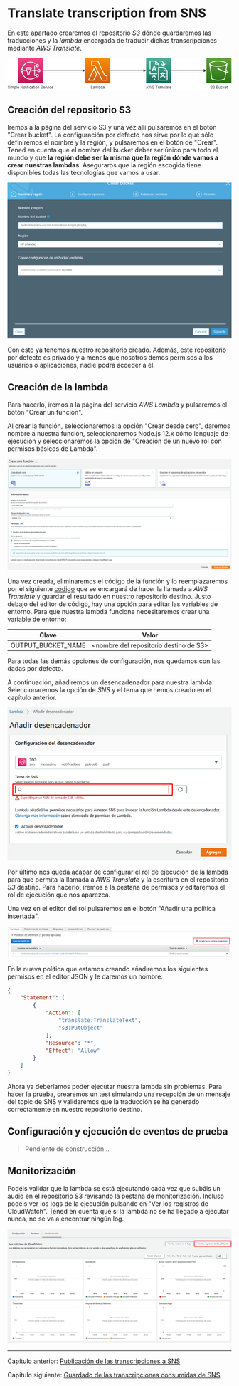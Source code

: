 # Translate transcription from SNS

En este apartado crearemos el repositorio *S3* dónde guardaremos las traducciones y la *lambda* encargada de traducir dichas transcripciones mediante *AWS Translate*.

![Transcribe audio diagram](../documentation-images/Serverless_Audio_Translator_part3.png)

## Creación del repositorio S3

Iremos a la página del servicio S3 y una vez allí pulsaremos en el botón "Crear bucket". La configuración por defecto nos sirve por lo que sólo definiremos el nombre y la región, y pulsaremos en el botón de "Crear". Tened en cuenta que el nombre del bucket deber ser único para todo el mundo y que **la región debe ser la misma que la región dónde vamos a crear nuestras lambdas**. Aseguraros que la región escogida tiene disponibles todas las tecnologías que vamos a usar.

![Create S3 bucket](../documentation-images/creating_bucket_translations_target.png)

Con esto ya tenemos nuestro repositorio creado. Además, este repositorio por defecto es privado y a menos que nosotros demos permisos a los usuarios o aplicaciones, nadie podrá acceder a él.

## Creación de la lambda

Para hacerlo, iremos a la página del servicio *AWS Lambda* y pulsaremos el botón "Crear un función".

Al crear la función, seleccionaremos la opción "Crear desde cero", daremos nombre a nuestra función, seleccionaremos Node.js 12.x cómo lenguaje de ejecución y seleccionaremos la opción de "Creación de un nuevo rol con permisos básicos de Lambda".

![Create Lambda - part 1](../documentation-images/create_lambda.png)

Una vez creada, eliminaremos el código de la función y lo reemplazaremos por el siguiente [código](./audio-translator-translate-transcription-from-sns.js) que se encargará de hacer la llamada a *AWS Translate* y guardar el resultado en nuestro repositorio destino. Justo debajo del editor de código, hay una opción para editar las variables de entorno. Para que nuestra lambda funcione necesitaremos crear una variable de entorno:

| Clave              | Valor                                   |
| ------------------ | --------------------------------------- |
| OUTPUT_BUCKET_NAME | \<nombre del repositorio destino de S3> |

Para todas las demás opciones de configuración, nos quedamos con las dadas por defecto.

A continuación, añadiremos un desencadenador para nuestra lambda. Seleccionaremos la opción de *SNS* y el tema que hemos creado en el capítulo anterior.

![Create lambda - part 3](../documentation-images/create_lambda_trigger_sns.png)

Por último nos queda acabar de configurar el rol de ejecución de la lambda para que permita la llamada a *AWS Translate* y la escritura en el repositorio *S3* destino. Para hacerlo, iremos a la pestaña de permisos y editaremos el rol de ejecución que nos aparezca.

Una vez en el editor del rol pulsaremos en el botón "Añadir una política insertada".

![Create lambda - part 5](../documentation-images/edit_lambda_role.png)

En la nueva política que estamos creando añadiremos los siguientes permisos en el editor JSON y le daremos un nombre:

```json
{
    "Statement": [
        {
            "Action": [
                "translate:TranslateText",
                "s3:PutObject"
            ],
            "Resource": "*",
            "Effect": "Allow"
        }
    ]
}
```

Ahora ya deberíamos poder ejecutar nuestra lambda sin problemas. Para hacer la prueba, crearemos un test simulando una recepción de un mensaje del topic de SNS y validaremos que la traducción se ha generado correctamente en nuestro repositorio destino.

## Configuración y ejecución de eventos de prueba

> Pendiente de construcción...

## Monitorización

Podéis validar que la lambda se está ejecutando cada vez que subáis un audio en el repositorio S3 revisando la pestaña de monitorización. Incluso podéis ver los logs de la ejecución pulsando en "Ver los registros de CloudWatch". Tened en cuenta que si la lambda no se ha llegado a ejecutar nunca, no se va a encontrar ningún log.

![Create lambda - part 5](../documentation-images/lambda_monitorization.png)



---

Capítulo anterior: [Publicación de las transcripciones a SNS](../01-transcribe-audio-and-send-transcription-to-sns/send-transcription-to-sns/guide.md)

Capítulo siguiente: [Guardado de las transcripciones consumidas de SNS](../03-store-transcription-from-sns/guide.md)